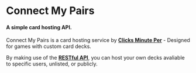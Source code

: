 # Connect My Pairs
#### A simple card hosting API.

Connect My Pairs is a card hosting service by **[Clicks Minute Per](https://clicksminuteper.net)** - Designed for games with custom card decks.

By making use of the **[RESTful API](https://restfulapi.net/)**, you can host your own decks avaliable to specific users, unlisted, or publicly. 

